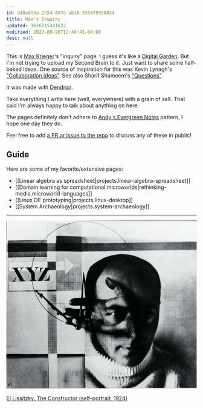 ```yaml
---
id: 940ad93a-2b54-497e-ab18-335879950834
title: Max's Inquiry
updated: 1616115341623
modified: 2022-08-26T12:46:41-04:00
desc: null
---
```


This is [Max Krieger](https://a9.io)'s "inquiry" page. I guess it's like a [Digital Garden](https://github.com/MaggieAppleton/digital-gardeners). But I'm not trying to upload my Second Brain to it. Just want to share some half-baked ideas. One source of inspiration for this was Kevin Lynagh's ["Collaboration ideas"](https://kevinlynagh.com/ideas/). See also Sharif Shameem's ["Questions"](https://sharif.io/questions/).

It was made with [Dendron](https://dendron.so).

Take everything I write here (well, everywhere) with a grain of salt. That said I'm always happy to talk about anything on here.

The pages definitely don't adhere to [Andy's Evergreen Notes](https://notes.andymatuschak.org/z4SDCZQeRo4xFEQ8H4qrSqd68ucpgE6LU155C) pattern, I hope one day they do.

Feel free to add [a PR or issue to the repo](https://github.com/maxkrieger/inquiry) to discuss any of these in public!

## Guide

Here are some of my favorite/extensive pages:

- [[Linear algebra as spreadsheet|projects.linear-algebra-spreadsheet]]
- [[Domain learning for computational microworlds|rethinking-media.microworld-languages]]
- [[Linux DE prototyping|projects.linux-desktop]]
- [[System Archaeology|projects.system-archaeology]]

---

![](/assets/images/2021-03-18-20-55-10.png)

[El Lissitzky, The Constructor (self-portrait, 1924)](https://commons.wikimedia.org/wiki/File:El_Lissitzky_The_Constructor,_self-portrait,_gelatin_silver_print,_107%C3%97118_mm,_1924_London,_Victoria_and_Albert_Museum,_Inv._PH142-1985.jpg)
